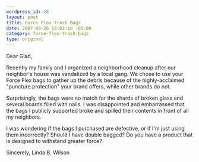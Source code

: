 ```yaml
--- 
wordpress_id: 28
layout: post
title: Force Flex Trash Bags
date: 2007-09-26 15:03:10 -05:00
category: force-flex-trash-bags
type: original
---
```

Dear Glad,

Recently my family and I organized a neighborhood cleanup after our neighbor's house was vandalized by a local gang. We chose to use your Force Flex bags to gather up the debris because of the highly-acclaimed "puncture protection" your brand offers, while other brands do not.

Surprisingly, the bags were no match for the shards of broken glass and several boards filled with nails. I was disappointed and embarrassed that the bags I publicly supported broke and spilled their contents in front of all my neighbors.

I was wondering if the bags I purchased are defective, or if I'm just using them incorrectly? Should I have double bagged? Do you have a product that is designed to withstand greater force?

Sincerely,
Linda B. Wilson
